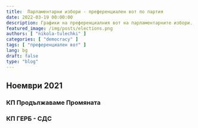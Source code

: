 ```yaml
---
title:  Парламентарни избори - преференциален вот по партия 
date: 2022-03-19 00:00:00
description: Графики на преференциалния вот на парламентарните избори.
featured_image: /img/posts/elections.png
authors: [ "nikola-tulechki" ]
categories: [ "democracy" ]
tags: [ "преференциален вот" ]
lang: bg
draft: false
type: "blog"
---
```


## Ноември 2021

### КП Продължаваме Промяната

<div class="chart-container">
  <div id="vis_2021_11_pp"></div>
</div>

### КП ГЕРБ - СДС

<div class="chart-container">
  <div id="vis_2021_11_gerb"></div>
</div>



<script type="text/javascript">
var vlSpec = {
  "$schema": "https://vega.github.io/schema/vega-lite/v5.json",
  "title": "",
  "background": "#fff7d3",
  "data": {
    "url": ""
  },
  "autosize": {"contains": "padding", "resize": true, "type": "fit"},
  "height": 900,
  "mark": {
    "type": "circle",
    "opacity": 0.8,
    "stroke": "black",
    "strokeWidth": 1,
    "color": "#2c92e6"
  },
  "encoding": {
    "x": {
      "field": "cand_number",
      "type": "ordinal",
      "axis": {"grid": false, "title": "Кандидат номер"}
    },
    "y": {"field": "mir_norm", "type": "ordinal", "axis": {"title": "МИР"}},
    "size": {
      "field": "pref_votes",
      "type": "quantitative",
      "scale": {"rangeMax": 5000}
    },
    "tooltip": [
      {"field": "mir_norm", "type": "ordinal", "title": "МИР"},
      {"field": "cand_number", "type": "ordinal", "title": "Номер"},
      {"field": "name", "type": "nominal", "title": "Кандидат"},
      {"field": "pref_votes", "type": "quantitative", "title": "Преференции"}
    ],
    "href": {"field": "link", "type": "nominal"}
  },
  "config": {"legend": {"disable": true}}
}
var urlbase = "https://raw.githubusercontent.com/nikolatulechki/semanticElections/master/analysis/pref-viz/"

function init() {
  var containers = document.getElementsByClassName('chart-container');

  vlSpec_2021_11_pp = JSON.parse(JSON.stringify(vlSpec));
  vlSpec_2021_11_pp.title = "ПП ПП  - Разпределение на преференициалния вот - 14.11.2021";
  vlSpec_2021_11_pp.data.url = urlbase+"pp_2021_11.csv" ;
  vlSpec_2021_11_pp.mark.color = "#1e0985";
  vlSpec_2021_11_pp.width = containers[1].offsetWidth - 180;

  vegaEmbed('#vis_2021_11_pp', vlSpec_2021_11_pp);

  vlSpec_2021_11_gerb = JSON.parse(JSON.stringify(vlSpec));
  vlSpec_2021_11_gerb.title = "ГЕРБ  - Разпределение на преференициалния вот - 14.11.2021";
  vlSpec_2021_11_gerb.data.url = urlbase+"gerb_2021_11.csv";
  vlSpec_2021_11_gerb.mark.color = "#2c92e6";
  vlSpec_2021_11_gerb.width = containers[0].offsetWidth - 180;

  vegaEmbed('#vis_2021_11_gerb', vlSpec_2021_11_gerb);
}

init();
window.addEventListener('resize', init);
</script>
